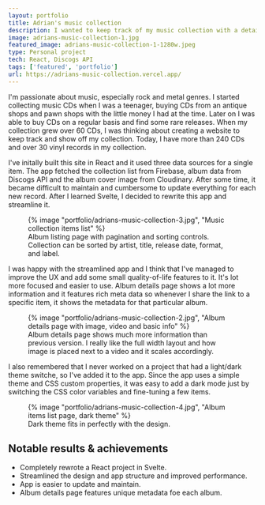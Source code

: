 ```yaml
---
layout: portfolio
title: Adrian's music collection
description: I wanted to keep track of my music collection with a detailed info for each album, so  I've created this simple Svelte app to do just that. It uses Discogs API for album data. Each album page has meta data generated on the fly. This was also the first project where I implemented a light/dark theme switcher.
image: adrians-music-collection-1.jpg
featured_image: adrians-music-collection-1-1280w.jpeg
type: Personal project
tech: React, Discogs API
tags: ['featured', 'portfolio']
url: https://adrians-music-collection.vercel.app/
---
```



I'm passionate about music, especially rock and metal genres. I started collecting music CDs when I was a teenager, buying CDs from an antique shops and pawn shops with the little money I had at the time. Later on I was able to buy CDs on a regular basis and find some rare releases. When my collection grew over 60 CDs, I was thinking about creating a website to keep track and show off my collection. Today, I have more than 240 CDs and over 30 vinyl records in my collection.


I've initally built this site in React and it used three data sources for a single item. The app fetched the collection list from Firebase, album data from Discogs API and the album cover image from Cloudinary. After some time, it became difficult to maintain and cumbersome to update everything for each new record. After I learned Svelte, I decided to rewrite this app and streamline it.

<figure>
{% image "portfolio/adrians-music-collection-3.jpg", "Music collection items list" %}
<figcaption>
Album listing page with pagination and sorting controls. Collection can be sorted by artist, title, release date, format, and label.
</figcaption>
</figure>

I was happy with the streamlined app and I think that I've managed to improve the UX and add some small quality-of-life features to it. It's lot more focused and easier to use. Album details page shows a lot more information and it features rich meta data so whenever I share the link to a specific item, it shows the metadata for that particular album.

<figure>
{% image "portfolio/adrians-music-collection-2.jpg", "Album details page with image, video and basic info" %}
<figcaption>
Album details page shows much more information than previous version. I really like the full width layout and how image is placed next to a video and it scales accordingly.
</figcaption>
</figure>

I also remembered that I never worked on a project that had a light/dark theme switche, so I've added it to the app. Since the app uses a simple theme and CSS custom properties, it was easy to add a dark mode just by switching the CSS color variables and fine-tuning a few items.

<figure>
{% image "portfolio/adrians-music-collection-4.jpg", "Album items list page, dark theme" %}
<figcaption>Dark theme fits in perfectly with the design.
</figcaption>
</figure>


<aside>
<h2>Notable results &amp; achievements</h2>
<ul>
<li>Completely rewrote a React project in Svelte.</li>
<li>Streamlined the design and app structure and improved performance.</li>
<li>App is easier to update and maintain. </li>
<li>Album details page features unique metadata foe each album.</li>
</ul>
</aside>